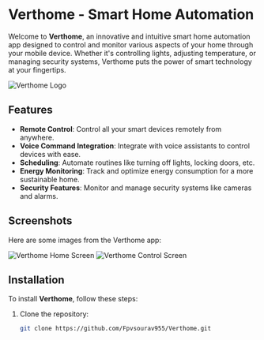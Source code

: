 # Verthome - Smart Home Automation

Welcome to **Verthome**, an innovative and intuitive smart home automation app designed to control and monitor various aspects of your home through your mobile device. Whether it's controlling lights, adjusting temperature, or managing security systems, Verthome puts the power of smart technology at your fingertips.

![Verthome Logo](YOUR_LOGO_URL) <!-- Replace with your logo URL -->

## Features
- **Remote Control**: Control all your smart devices remotely from anywhere.
- **Voice Command Integration**: Integrate with voice assistants to control devices with ease.
- **Scheduling**: Automate routines like turning off lights, locking doors, etc.
- **Energy Monitoring**: Track and optimize energy consumption for a more sustainable home.
- **Security Features**: Monitor and manage security systems like cameras and alarms.

## Screenshots
Here are some images from the Verthome app:

![Verthome Home Screen](YOUR_APP_IMAGE_URL_1) <!-- Replace with the URL of your app image -->
![Verthome Control Screen](YOUR_APP_IMAGE_URL_2) <!-- Replace with the URL of your app image -->

## Installation

To install **Verthome**, follow these steps:

1. Clone the repository:
   ```bash
   git clone https://github.com/Fpvsourav955/Verthome.git
